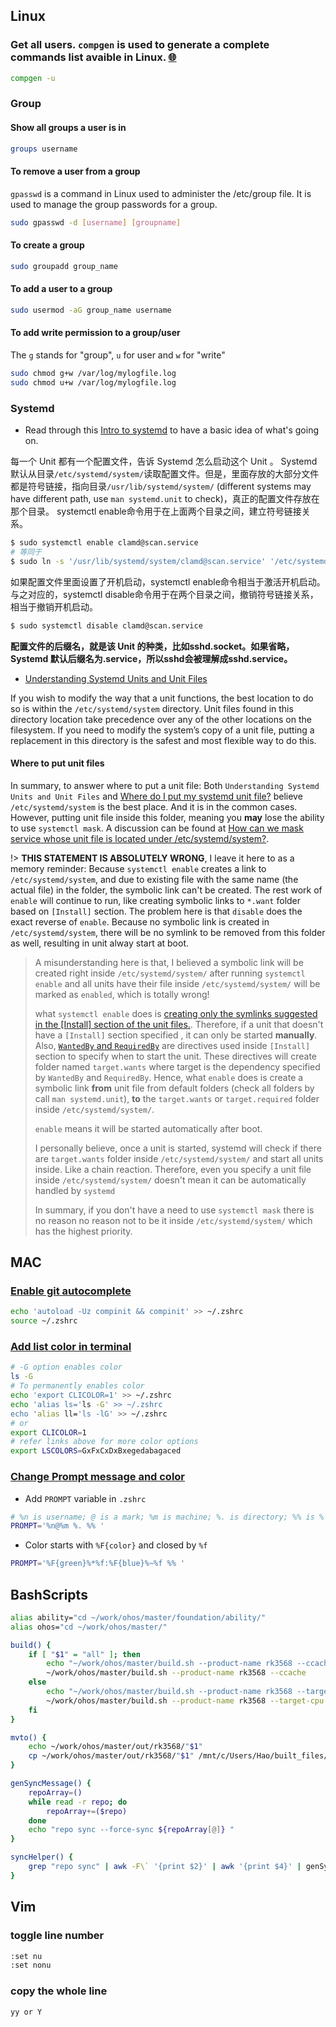 ## Linux

### Get all users. `compgen` is used to generate a complete commands list avaible in Linux. [🌐](https://unix.stackexchange.com/questions/151118/understand-compgen-builtin-command)

```bash
compgen -u
```

### Group

#### Show all groups a user is in

```bash
groups username
```

#### To remove a user from a group

`gpasswd` is a command in Linux used to administer the /etc/group file. It is used to manage the group passwords for a group.
```bash
sudo gpasswd -d [username] [groupname]
```

#### To create a group

```bash
sudo groupadd group_name
```

#### To add a user to a group

```bash
sudo usermod -aG group_name username
```

#### To add write permission to a group/user

The `g` stands for "group", `u` for user and `w` for "write"

```bash
sudo chmod g+w /var/log/mylogfile.log
sudo chmod u+w /var/log/mylogfile.log
```

### Systemd

* Read through this [Intro to systemd](https://www.ruanyifeng.com/blog/2016/03/systemd-tutorial-commands.html) to have a basic idea of what's going on.

每一个 Unit 都有一个配置文件，告诉 Systemd 怎么启动这个 Unit 。
Systemd 默认从目录`/etc/systemd/system/`读取配置文件。但是，里面存放的大部分文件都是符号链接，指向目录`/usr/lib/systemd/system/` (different systems may have different path, use `man systemd.unit` to check)，真正的配置文件存放在那个目录。
systemctl enable命令用于在上面两个目录之间，建立符号链接关系。

```bash
$ sudo systemctl enable clamd@scan.service
# 等同于
$ sudo ln -s '/usr/lib/systemd/system/clamd@scan.service' '/etc/systemd/system/multi-user.target.wants/clamd@scan.service'
```

如果配置文件里面设置了开机启动，systemctl enable命令相当于激活开机启动。
与之对应的，systemctl disable命令用于在两个目录之间，撤销符号链接关系，相当于撤销开机启动。
```bash
$ sudo systemctl disable clamd@scan.service
```

**配置文件的后缀名，就是该 Unit 的种类，比如sshd.socket。如果省略，Systemd 默认后缀名为.service，所以sshd会被理解成sshd.service。**

* [Understanding Systemd Units and Unit Files](https://www.digitalocean.com/community/tutorials/understanding-systemd-units-and-unit-files)

If you wish to modify the way that a unit functions, the best location to do so is within the `/etc/systemd/system` directory. Unit files found in this directory location take precedence over any of the other locations on the filesystem. If you need to modify the system’s copy of a unit file, putting a replacement in this directory is the safest and most flexible way to do this.


#### Where to put unit files

In summary, to answer where to put a unit file: Both `Understanding Systemd Units and Unit Files` and [Where do I put my systemd unit file?](https://unix.stackexchange.com/questions/224992/where-do-i-put-my-systemd-unit-file) believe `/etc/systemd/system` is the best place. And it is in the common cases. However, putting unit file inside this folder, meaning you **may** lose the ability to use `systemctl mask`. A discussion can be found at [How can we mask service whose unit file is located under /etc/systemd/system?](https://unix.stackexchange.com/questions/351692/how-can-we-mask-service-whose-unit-file-is-located-under-etc-systemd-system).



!> **THIS STATEMENT IS ABSOLUTELY WRONG**, I leave it here to as a memory reminder: Because `systemctl enable` creates a link to `/etc/systemd/system`, and due to existing file with the same name (the actual file) in the folder, the symbolic link can't be created. The rest work of `enable` will continue to run, like creating symbolic links to `*.want` folder based on `[Install]` section. The problem here is that `disable` does the exact reverse of `enable`. Because no symbolic link is created in `/etc/systemd/system`, there will be no symlink to be removed from this folder as well, resulting in unit alway start at boot.

> A misunderstanding here is that, I believed a symbolic link will be created right inside `/etc/systemd/system/` after running `systemctl enable` and all units have their file inside `/etc/systemd/system/` will be marked as `enabled`,  which is totally wrong!
> 
> what `systemctl enable` does is [creating only the symlinks suggested in the [Install] section of the unit files.](https://man7.org/linux/man-pages/man1/systemctl.1.html). Therefore, if a unit that doesn't have a `[Install]` section specified , it can only be started **manually**. Also, [`WantedBy` and `RequiredBy`](https://www.digitalocean.com/community/tutorials/understanding-systemd-units-and-unit-files#install-section-directives) are directives used inside `[Install]` section to specify when to start the unit. These directives will create folder named `target.wants` where target is the dependency specified by `WantedBy` and `RequiredBy`. Hence, what `enable` does is create a symbolic link **from** unit file from default folders (check all folders by call `man systemd.unit`), **to** the `target.wants` or `target.required` folder inside  `/etc/systemd/system/`. 
>
> `enable` means it will be started automatically after boot.
>
> I personally believe, once a unit is started, systemd will check if there are `target.wants` folder inside `/etc/systemd/system/` and start all units inside. Like a chain reaction. Therefore, even you specify a unit file inside `/etc/systemd/system/` doesn't mean it can be automatically handled by `systemd`
> 
> In summary, if you don't have a need to use `systemctl mask` there is no reason no reason not to be it inside `/etc/systemd/system/` which has the highest priority.

## MAC

### [Enable git autocomplete](https://www.macinstruct.com/tutorials/how-to-enable-git-tab-autocomplete-on-your-mac/)

```bash
echo 'autoload -Uz compinit && compinit' >> ~/.zshrc
source ~/.zshrc
```

### [Add list color in terminal](https://www.cyberciti.biz/faq/apple-mac-osx-terminal-color-ls-output-option/)

```bash
# -G option enables color
ls -G 
# To permanently enables color
echo 'export CLICOLOR=1' >> ~/.zshrc
echo 'alias ls='ls -G' >> ~/.zshrc
echo 'alias ll='ls -lG' >> ~/.zshrc
# or
export CLICOLOR=1
# refer links above for more color options 
export LSCOLORS=GxFxCxDxBxegedabagaced

```

### [Change Prompt message and color](https://blog.devgenius.io/customize-the-macos-terminal-zsh-4cb387e4f447)

* Add `PROMPT` variable in `.zshrc`
```bash
# %n is username; @ is a mark; %m is machine; %. is directory; %% is % mark.
PROMPT='%n@%m %. %% '
```

* Color starts with `%F{color}` and closed by `%f`
```bash
PROMPT='%F{green}%*%f:%F{blue}%~%f %% '
```

## BashScripts

```bash
alias ability="cd ~/work/ohos/master/foundation/ability/"
alias ohos="cd ~/work/ohos/master/"

build() {
    if [ "$1" = "all" ]; then
        echo "~/work/ohos/master/build.sh --product-name rk3568 --ccache"
        ~/work/ohos/master/build.sh --product-name rk3568 --ccache
    else
        echo "~/work/ohos/master/build.sh --product-name rk3568 --target-cpu arm64 --ccache --build-target" "$1" "$2"
        ~/work/ohos/master/build.sh --product-name rk3568 --target-cpu arm64 --ccache --build-target "$1" "$2"
    fi
}

mvto() {
    echo ~/work/ohos/master/out/rk3568/"$1"
    cp ~/work/ohos/master/out/rk3568/"$1" /mnt/c/Users/Hao/built_files/
}

genSyncMessage() {
    repoArray=()
    while read -r repo; do
        repoArray+=($repo)
    done
    echo "repo sync --force-sync ${repoArray[@]} "
}

syncHelper() {
    grep "repo sync" | awk -F\` '{print $2}' | awk '{print $4}' | genSyncMessage
}
```

## Vim

### toggle line number

```bash
:set nu
:set nonu
```

### copy the whole line

```bash
yy or Y
```